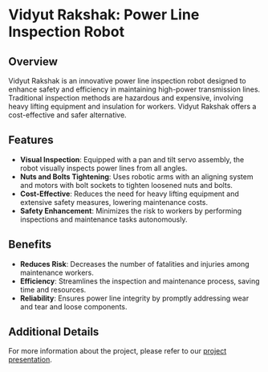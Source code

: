 # Vidyut Rakshak: Power Line Inspection Robot

## Overview
Vidyut Rakshak is an innovative power line inspection robot designed to enhance safety and efficiency in maintaining high-power transmission lines. Traditional inspection methods are hazardous and expensive, involving heavy lifting equipment and insulation for workers. Vidyut Rakshak offers a cost-effective and safer alternative.

## Features
- **Visual Inspection**: Equipped with a pan and tilt servo assembly, the robot visually inspects power lines from all angles.
- **Nuts and Bolts Tightening**: Uses robotic arms with an aligning system and motors with bolt sockets to tighten loosened nuts and bolts.
- **Cost-Effective**: Reduces the need for heavy lifting equipment and extensive safety measures, lowering maintenance costs.
- **Safety Enhancement**: Minimizes the risk to workers by performing inspections and maintenance tasks autonomously.

## Benefits
- **Reduces Risk**: Decreases the number of fatalities and injuries among maintenance workers.
- **Efficiency**: Streamlines the inspection and maintenance process, saving time and resources.
- **Reliability**: Ensures power line integrity by promptly addressing wear and tear and loose components.

## Additional Details
For more information about the project, please refer to our [project presentation](https://docs.google.com/presentation/d/1X2X8dchqsx-5ZLzLGc15lj0DgQ8KSpTP/edit?usp=sharing&ouid=101999185197596269678&rtpof=true&sd=true).


